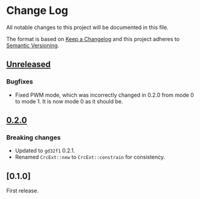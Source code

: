 # Change Log

All notable changes to this project will be documented in this file.

The format is based on [Keep a Changelog](http://keepachangelog.com/)
and this project adheres to [Semantic Versioning](http://semver.org/).

## [Unreleased]

### Bugfixes

- Fixed PWM mode, which was incorrectly changed in 0.2.0 from mode 0 to mode 1. It is now mode 0 as
  it should be.

## [0.2.0]

### Breaking changes

- Updated to `gd32f1` 0.2.1.
- Renamed `CrcExt::new` to `CrcExt::constrain` for consistency.

## [0.1.0]

First release.

[unreleased]: https://github.com/qwandor/gd32f1x0-hal/compare/0.2.0...HEAD
[0.2.0]: https://github.com/qwandor/gd32f1x0-hal/compare/0.1.0...0.2.0
